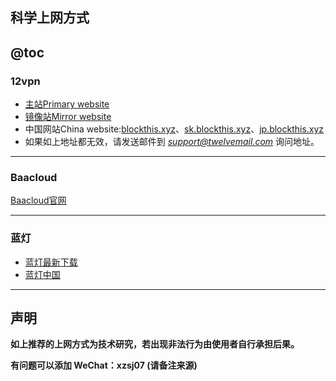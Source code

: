 ## 科学上网方式
@[toc](目录)
-------

### 12vpn
- [主站Primary website](https://12vpn.com/)
- [镜像站Mirror website](https://12vpn.com/)
- 中国网站China website:[blockthis.xyz](https://blockthis.xyz/)、[sk.blockthis.xyz](https://sk.blockthis.xyz/)、[jp.blockthis.xyz](https://jp.blockthis.xyz/)
- 如果如上地址都无效，请发送邮件到 *support@twelvemail.com* 询问地址。

------

### Baacloud
[Baacloud官网](https://www.baacloud72.com/)

------

### 蓝灯
- [蓝灯最新下载](https://github.com/HomKuo/landeng)
- [蓝灯中国](http://www.landeng.cn/?/account/login/url-Lz8vcGVvcGxlL2dqag==)

------

## 声明

**如上推荐的上网方式为技术研究，若出现非法行为由使用者自行承担后果。**
  
**有问题可以添加 WeChat：xzsj07 (请备注来源)**